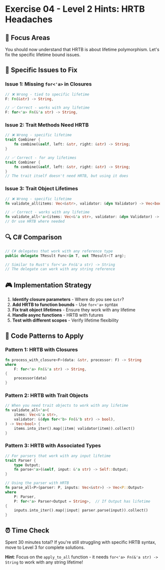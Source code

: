 # Exercise 04 - Level 2 Hints: HRTB Headaches

## 🎯 Focus Areas

You should now understand that HRTB is about lifetime polymorphism. Let's fix the specific lifetime bound issues.

## 🔧 Specific Issues to Fix

### Issue 1: Missing `for<'a>` in Closures
```rust
// ❌ Wrong - tied to specific lifetime
F: Fn(&str) -> String,

// ✅ Correct - works with any lifetime
F: for<'a> Fn(&'a str) -> String,
```

### Issue 2: Trait Methods Need HRTB
```rust
// ❌ Wrong - specific lifetime
trait Combiner {
    fn combine(&self, left: &str, right: &str) -> String;
}

// ✅ Correct - for any lifetimes
trait Combiner {
    fn combine(&self, left: &str, right: &str) -> String;
}
// The trait itself doesn't need HRTB, but using it does
```

### Issue 3: Trait Object Lifetimes
```rust
// ❌ Wrong - specific lifetime
fn validate_all(items: Vec<&str>, validator: &dyn Validator) -> Vec<bool>

// ✅ Correct - works with any lifetime
fn validate_all<'a>(items: Vec<&'a str>, validator: &dyn Validator) -> Vec<bool>
// Or use HRTB where needed
```

## 🔍 C# Comparison

```csharp
// C# delegates that work with any reference type
public delegate TResult Func<in T, out TResult>(T arg);

// Similar to Rust's for<'a> Fn(&'a str) -> String
// The delegate can work with any string reference
```

## 🎮 Implementation Strategy

1. **Identify closure parameters** - Where do you see `&str`?
2. **Add HRTB to function bounds** - Use `for<'a>` syntax
3. **Fix trait object lifetimes** - Ensure they work with any lifetime
4. **Handle async functions** - HRTB with futures
5. **Test with different scopes** - Verify lifetime flexibility

## 🔧 Code Patterns to Apply

### Pattern 1: HRTB with Closures
```rust
fn process_with_closure<F>(data: &str, processor: F) -> String
where
    F: for<'a> Fn(&'a str) -> String,
{
    processor(data)
}
```

### Pattern 2: HRTB with Trait Objects
```rust
// When you need trait objects to work with any lifetime
fn validate_all<'a>(
    items: Vec<&'a str>,
    validator: &(dyn for<'b> Fn(&'b str) -> bool),
) -> Vec<bool> {
    items.into_iter().map(|item| validator(item)).collect()
}
```

### Pattern 3: HRTB with Associated Types
```rust
// For parsers that work with any input lifetime
trait Parser {
    type Output;
    fn parse<'a>(&self, input: &'a str) -> Self::Output;
}

// Using the parser with HRTB
fn parse_all<P>(parser: P, inputs: Vec<&str>) -> Vec<P::Output>
where
    P: Parser,
    P: for<'a> Parser<Output = String>,  // If Output has lifetime
{
    inputs.into_iter().map(|input| parser.parse(input)).collect()
}
```

## ⏰ Time Check

Spent 30 minutes total? If you're still struggling with specific HRTB syntax, move to Level 3 for complete solutions.

**Hint**: Focus on the `apply_to_all` function - it needs `for<'a> Fn(&'a str) -> String` to work with any string lifetime!